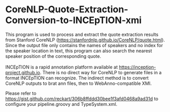 # CoreNLP-Quote-Extraction-Conversion-to-INCEpTION-xmi </br>
This program is used to process and extract the quote extraction results from Stanford CoreNLP (https://stanfordnlp.github.io/CoreNLP/quote.html). Since the output file only contains the names of speakers and no index for the speaker location in text, this program can also search the nearest speaker position of the corresponding quote. </br>
</br>
INCEpTION is a rapid annotation platform available at https://inception-project.github.io. There is no direct way for CoreNLP to generate files in a format INCEpTION can recognize. The indirect method is to convert CoreNLP outputs to brat ann files, then to WebAnno-compatible XMI. </br>


Please refer to https://gist.github.com/reckart/306b8ffddd30bee1f3afd0468a9ad31d to configure your pipeline.groovy and TypeSystem.xml.
